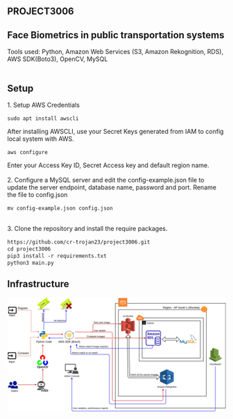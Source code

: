 ## PROJECT3006
<h2>Face Biometrics in public transportation systems</h2>
Tools used: Python, Amazon Web Services (S3, Amazon Rekognition, RDS), AWS SDK(Boto3), OpenCV, MySQL<br><br>

## Setup
<p>
1. Setup AWS Credentials
  
  ```
  sudo apt install awscli
  ```

After installing AWSCLI, use your Secret Keys generated from IAM to config local system with AWS.
  
```
aws configure
```
  
Enter your Access Key ID, Secret Access key and default region name.<br>
<br>
2. Configure a MySQL server and edit the config-example.json file to update the server endpoint, database name, password and port. Rename the file to config.json
```
mv config-example.json config.json
```
<br>
3. Clone the repository and install the require packages.
  
```console
https://github.com/cr-trojan23/project3006.git
cd project3006
pip3 install -r requirements.txt
python3 main.py
```
  
</p>


## Infrastructure
![INFRA](https://raw.githubusercontent.com/cr-trojan23/project3006/cloud-based/infrastructure.png)

